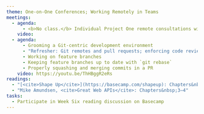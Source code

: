 ```yaml
---
theme: One-on-One Conferences; Working Remotely in Teams
meetings:
  - agenda:
      - <b>No class.</b> Individual Project One remote consultations with instructor.
    video:
  - agenda:
      - Grooming a Git-centric development environment
      - "Refresher: Git remotes and pull requests; enforcing code reviews"
      - Working on feature branches
      - Keeping feature branches up to date with `git rebase`
      - Properly squashing and merging commits in a PR
    video: https://youtu.be/ThHBggR2eRs
readings:
  - "[<cite>Shape Up</cite>](https://basecamp.com/shapeup): Chapters&nbsp;9–14, Conclusion"
  - "Mike Amundsen, <cite>Great Web APIs</cite>: Chapters&nbsp;3–4"
tasks:
  - Participate in Week Six reading discussion on Basecamp
---
```

